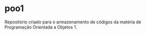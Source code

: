 # poo1
Repositório criado para o armazenamento de códigos da matéria de Programação Orientada a Objetos 1.


